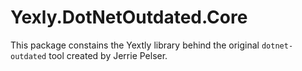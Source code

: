 # Yexly.DotNetOutdated.Core

This package constains the Yextly library behind the original `dotnet-outdated` tool created by Jerrie Pelser.
